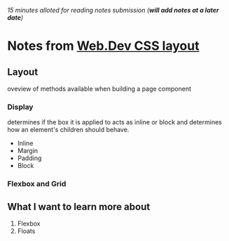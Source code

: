 *15 minutes alloted for reading notes submission (**will add notes at a later date**)*

# Notes from [Web.Dev CSS layout](https://web.dev/learn/css/layout/)

## Layout
oveview of methods available when building a page component

### Display
determines if the box it is applied to acts as inline or block and determines how an element's children should behave.
* Inline
* Margin
* Padding
* Block
### Flexbox and Grid

## What I want to learn more about
1. Flexbox
2. Floats
